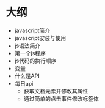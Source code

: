 # 大纲
- javascript简介
- javascript安装与使用
- js语法简介
- 第一个js程序
- js代码的执行顺序
- 变量
- 什么是API
- 每日api
    - 获取文档元素并修改其属性
    - 通过简单的点击事件修改标签体